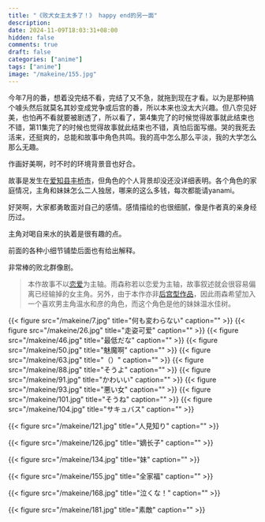 ```yaml
---
title: "《败犬女主太多了！》 happy end的另一面"
description: 
date: 2024-11-09T18:03:31+08:00
hidden: false
comments: true
draft: false
categories: ["anime"]
tags: ["anime"]
image: "/makeine/155.jpg"
---
```

今年7月的番，想着没完结不看，完结了又不急，就拖到现在才看。以为是那种搞个噱头然后就莫名其妙变成党争或后宫的番，所以本来也没太大兴趣。但八奈见好美，也怕再不看就要被剧透了，所以看了，第4集完了的时候觉得故事就此结束也不错，第11集完了的时候也觉得故事就此结束也不错，真怕后面写绷。哭的我死去活来，还挺爽的，总能和故事中角色共鸣。我的高中怎么那么平淡，我的大学怎么那么无趣。

作画好美啊，时不时的环境背景音也好合。

故事是发生在[爱知县](https://zh.wikipedia.org/wiki/%E6%84%9B%E7%9F%A5%E7%B8%A3 "爱知县")[丰桥市](https://zh.wikipedia.org/wiki/%E8%B1%90%E6%A9%8B%E5%B8%82 "丰桥市")，但角色的个人背景却没还没详细表明。各个角色的家庭情况，主角和妹妹怎么二人独居，哪来的这么多钱，每次都能请yanami。

好哭啊，大家都勇敢面对自己的感情。感情描绘的也很细腻，像是作者真的亲身经历过。

主角对喝自来水的执着是很有趣的点。

前面的各种小细节铺垫后面也有给出解释。

非常棒的败北群像剧。

> 本作故事不以[恋爱](https://zh.wikipedia.org/wiki/%E6%88%80%E6%84%9B "恋爱")为主轴。雨森称若以恋爱为主轴，故事叙述就会很容易偏离已经输掉的女主角。另外，由于本作亦非[后宫型作品](https://zh.wikipedia.org/wiki/%E5%BE%8C%E5%AE%AE%E5%9E%8B%E4%BD%9C%E5%93%81 "后宫型作品")，因此雨森希望加入一个喜欢男主角温水和彦的角色，而这个角色是他的妹妹温水佳树。

{{< figure src="/makeine/7.jpg" title="何も変わらない" caption="" >}}
{{< figure src="/makeine/26.jpg" title="走姿可爱" caption="" >}}
{{< figure src="/makeine/46.jpg" title="最低だな" caption="" >}}
{{< figure src="/makeine/50.jpg" title="魅魔啊" caption="" >}}
{{< figure src="/makeine/63.jpg" title="（）" caption="" >}}
{{< figure src="/makeine/88.jpg" title="そうよ" caption="" >}}
{{< figure src="/makeine/91.jpg" title="かわいい" caption="" >}}
{{< figure src="/makeine/93.jpg" title="悪い女" caption="" >}}
{{< figure src="/makeine/101.jpg" title="そうね" caption="" >}}
{{< figure src="/makeine/104.jpg" title="サキュバス" caption="" >}}

{{< figure src="/makeine/121.jpg" title="人見知り" caption="" >}}

{{< figure src="/makeine/126.jpg" title="嫡长子" caption="" >}}

{{< figure src="/makeine/134.jpg" title="妹" caption="" >}}

{{< figure src="/makeine/155.jpg" title="全家福" caption="" >}}

{{< figure src="/makeine/168.jpg" title="泣くな！" caption="" >}}

{{< figure src="/makeine/181.jpg" title="素敵" caption="" >}}
